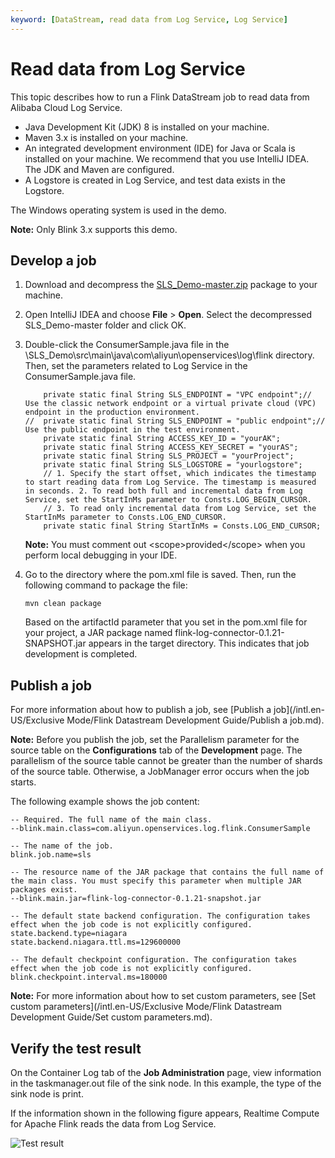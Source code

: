 ```yaml
---
keyword: [DataStream, read data from Log Service, Log Service]
---
```


# Read data from Log Service

This topic describes how to run a Flink DataStream job to read data from Alibaba Cloud Log Service.

-   Java Development Kit \(JDK\) 8 is installed on your machine.
-   Maven 3.x is installed on your machine.
-   An integrated development environment \(IDE\) for Java or Scala is installed on your machine. We recommend that you use IntelliJ IDEA. The JDK and Maven are configured.
-   A Logstore is created in Log Service, and test data exists in the Logstore.

The Windows operating system is used in the demo.

**Note:** Only Blink 3.x supports this demo.

## Develop a job

1.  Download and decompress the [SLS\_Demo-master.zip](https://github.com/RealtimeCompute/SLS_Demo) package to your machine.

2.  Open IntelliJ IDEA and choose **File** \> **Open**. Select the decompressed SLS\_Demo-master folder and click OK.

3.  Double-click the ConsumerSample.java file in the \\SLS\_Demo\\src\\main\\java\\com\\aliyun\\openservices\\log\\flink directory. Then, set the parameters related to Log Service in the ConsumerSample.java file.

    ```
        private static final String SLS_ENDPOINT = "VPC endpoint";// Use the classic network endpoint or a virtual private cloud (VPC) endpoint in the production environment.
    //  private static final String SLS_ENDPOINT = "public endpoint";// Use the public endpoint in the test environment.
        private static final String ACCESS_KEY_ID = "yourAK";
        private static final String ACCESS_KEY_SECRET = "yourAS";
        private static final String SLS_PROJECT = "yourProject";
        private static final String SLS_LOGSTORE = "yourlogstore";
        // 1. Specify the start offset, which indicates the timestamp to start reading data from Log Service. The timestamp is measured in seconds. 2. To read both full and incremental data from Log Service, set the StartInMs parameter to Consts.LOG_BEGIN_CURSOR.
        // 3. To read only incremental data from Log Service, set the StartInMs parameter to Consts.LOG_END_CURSOR.
        private static final String StartInMs = Consts.LOG_END_CURSOR;
    ```

    **Note:** You must comment out <scope\>provided</scope\> when you perform local debugging in your IDE.

4.  Go to the directory where the pom.xml file is saved. Then, run the following command to package the file:

    ```
    mvn clean package
    ```

    Based on the artifactId parameter that you set in the pom.xml file for your project, a JAR package named flink-log-connector-0.1.21-SNAPSHOT.jar appears in the target directory. This indicates that job development is completed.


## Publish a job

For more information about how to publish a job, see [Publish a job](/intl.en-US/Exclusive Mode/Flink Datastream Development Guide/Publish a job.md).

**Note:** Before you publish the job, set the Parallelism parameter for the source table on the **Configurations** tab of the **Development** page. The parallelism of the source table cannot be greater than the number of shards of the source table. Otherwise, a JobManager error occurs when the job starts.

The following example shows the job content:

```
-- Required. The full name of the main class.
--blink.main.class=com.aliyun.openservices.log.flink.ConsumerSample

-- The name of the job.
blink.job.name=sls

-- The resource name of the JAR package that contains the full name of the main class. You must specify this parameter when multiple JAR packages exist.
--blink.main.jar=flink-log-connector-0.1.21-snapshot.jar

-- The default state backend configuration. The configuration takes effect when the job code is not explicitly configured.
state.backend.type=niagara
state.backend.niagara.ttl.ms=129600000

-- The default checkpoint configuration. The configuration takes effect when the job code is not explicitly configured.
blink.checkpoint.interval.ms=180000
```

**Note:** For more information about how to set custom parameters, see [Set custom parameters](/intl.en-US/Exclusive Mode/Flink Datastream Development Guide/Set custom parameters.md).

## Verify the test result

On the Container Log tab of the **Job Administration** page, view information in the taskmanager.out file of the sink node. In this example, the type of the sink node is print.

If the information shown in the following figure appears, Realtime Compute for Apache Flink reads the data from Log Service.

![Test result](https://static-aliyun-doc.oss-cn-hangzhou.aliyuncs.com/assets/img/en-US/1333860061/p140078.png)

